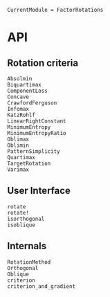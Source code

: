 ```@meta
CurrentModule = FactorRotations
```

# API

## Rotation criteria

```@docs
Absolmin
Biquartimax
ComponentLoss
Concave
CrawfordFerguson
Infomax
KatzRohlf
LinearRightConstant
MinimumEntropy
MinimumEntropyRatio
Oblimax
Oblimin
PatternSimplicity
Quartimax
TargetRotation
Varimax
```

## User Interface

```@docs
rotate
rotate!
isorthogonal
isoblique
```

## Internals

```@docs
RotationMethod
Orthogonal
Oblique
criterion
criterion_and_gradient
```
